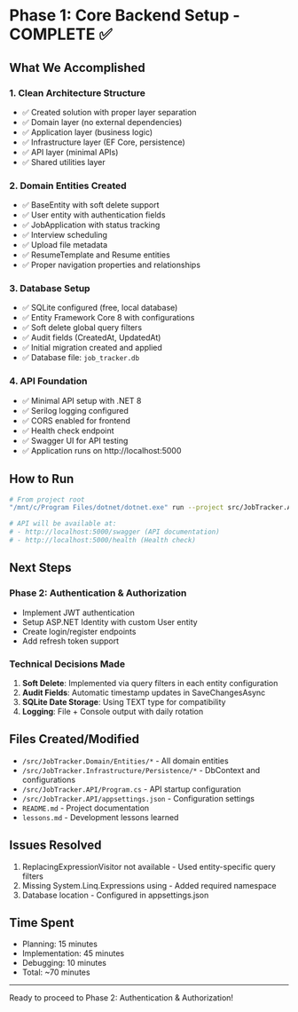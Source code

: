 # Phase 1: Core Backend Setup - COMPLETE ✅

## What We Accomplished

### 1. **Clean Architecture Structure**
- ✅ Created solution with proper layer separation
- ✅ Domain layer (no external dependencies)
- ✅ Application layer (business logic)
- ✅ Infrastructure layer (EF Core, persistence)
- ✅ API layer (minimal APIs)
- ✅ Shared utilities layer

### 2. **Domain Entities Created**
- ✅ BaseEntity with soft delete support
- ✅ User entity with authentication fields
- ✅ JobApplication with status tracking
- ✅ Interview scheduling
- ✅ Upload file metadata
- ✅ ResumeTemplate and Resume entities
- ✅ Proper navigation properties and relationships

### 3. **Database Setup**
- ✅ SQLite configured (free, local database)
- ✅ Entity Framework Core 8 with configurations
- ✅ Soft delete global query filters
- ✅ Audit fields (CreatedAt, UpdatedAt)
- ✅ Initial migration created and applied
- ✅ Database file: `job_tracker.db`

### 4. **API Foundation**
- ✅ Minimal API setup with .NET 8
- ✅ Serilog logging configured
- ✅ CORS enabled for frontend
- ✅ Health check endpoint
- ✅ Swagger UI for API testing
- ✅ Application runs on http://localhost:5000

## How to Run

```bash
# From project root
"/mnt/c/Program Files/dotnet/dotnet.exe" run --project src/JobTracker.API

# API will be available at:
# - http://localhost:5000/swagger (API documentation)
# - http://localhost:5000/health (Health check)
```

## Next Steps

### Phase 2: Authentication & Authorization
- Implement JWT authentication
- Setup ASP.NET Identity with custom User entity
- Create login/register endpoints
- Add refresh token support

### Technical Decisions Made
1. **Soft Delete**: Implemented via query filters in each entity configuration
2. **Audit Fields**: Automatic timestamp updates in SaveChangesAsync
3. **SQLite Date Storage**: Using TEXT type for compatibility
4. **Logging**: File + Console output with daily rotation

## Files Created/Modified
- `/src/JobTracker.Domain/Entities/*` - All domain entities
- `/src/JobTracker.Infrastructure/Persistence/*` - DbContext and configurations
- `/src/JobTracker.API/Program.cs` - API startup configuration
- `/src/JobTracker.API/appsettings.json` - Configuration settings
- `README.md` - Project documentation
- `lessons.md` - Development lessons learned

## Issues Resolved
1. ReplacingExpressionVisitor not available - Used entity-specific query filters
2. Missing System.Linq.Expressions using - Added required namespace
3. Database location - Configured in appsettings.json

## Time Spent
- Planning: 15 minutes
- Implementation: 45 minutes
- Debugging: 10 minutes
- Total: ~70 minutes

---

Ready to proceed to Phase 2: Authentication & Authorization!
